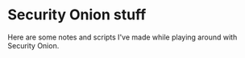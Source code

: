 # Security Onion stuff

Here are some notes and scripts I've made while playing around with Security Onion.
